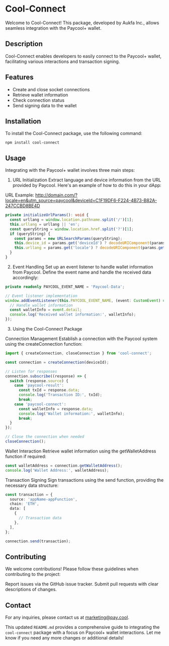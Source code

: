 # Cool-Connect

Welcome to Cool-Connect! This package, developed by Aukfa Inc., allows seamless integration with the Paycool+ wallet.

## Description

Cool-Connect enables developers to easily connect to the Paycool+ wallet, facilitating various interactions and transaction signing.

## Features

- Create and close socket connections
- Retrieve wallet information
- Check connection status
- Send signing data to the wallet

## Installation

To install the Cool-Connect package, use the following command:

```shell
npm install cool-connect
```

## Usage
Integrating with the Paycool+ wallet involves three main steps:

1. URL Initialization
Extract language and device information from the URL provided by Paycool. Here's an example of how to do this in your dApp:

URL Example: http://domain.com/?locale=en&utm_source=paycool&deviceId=C1F19DF6-F224-4B73-B82A-247CCBD8BE4D

```ts
private initializeUrlParams(): void {
  const urllang = window.location.pathname.split('/')[1];
  this.urllang = urllang || 'en';
  const queryString = window.location.href.split('?')[1];
  if (queryString) {
    const params = new URLSearchParams(queryString);
    this.device_id = params.get('deviceId') ? decodeURIComponent(params.get('deviceId')!) : '';
    this.urllang = params.get('locale') ? decodeURIComponent(params.get('locale')!) : this.urllang;
  }
}
```

2. Event Handling
Set up an event listener to handle wallet information from Paycool. Define the event name and handle the received data accordingly:

```ts
private readonly PAYCOOL_EVENT_NAME = 'Paycool-Data';

// Event listener implementation
window.addEventListener(this.PAYCOOL_EVENT_NAME, (event: CustomEvent) => {
  // Handle wallet information
  const walletInfo = event.detail;
  console.log('Received wallet information:', walletInfo);
});
```

3. Using the Cool-Connect Package

Connection Management
Establish a connection with the Paycool system using the createConnection function:

```ts
import { createConnection, closeConnection } from 'cool-connect';

const connection = createConnection(deviceId);

// Listen for responses
connection.subscribe((response) => {
  switch (response.source) {
    case 'paycool-result':
      const txId = response.data;
      console.log('Transaction ID:', txId);
      break;
    case 'paycool-connect':
      const walletInfo = response.data;
      console.log('Wallet information:', walletInfo);
      break;
  }
});

// Close the connection when needed
closeConnection();
```

Wallet Interaction
Retrieve wallet information using the getWalletAddress function if required:

```ts
const walletAddress = connection.getWalletAddress();
console.log('Wallet Address:', walletAddress);
```

Transaction Signing
Sign transactions using the send function, providing the necessary data structure:

```ts
const transaction = {
  source: 'appName-appFunction',
  chain: 'ETH',
  data: [
    {
      // Transaction data
    },
  ],
};

connection.send(transaction);
```

## Contributing
We welcome contributions! Please follow these guidelines when contributing to the project:

Report issues via the GitHub issue tracker.
Submit pull requests with clear descriptions of changes.

## Contact
For any inquiries, please contact us at marketing@pay.cool.

This updated `README.md` provides a comprehensive guide to integrating the `cool-connect` package with a focus on Paycool+ wallet interactions. Let me know if you need any more changes or additional details!
